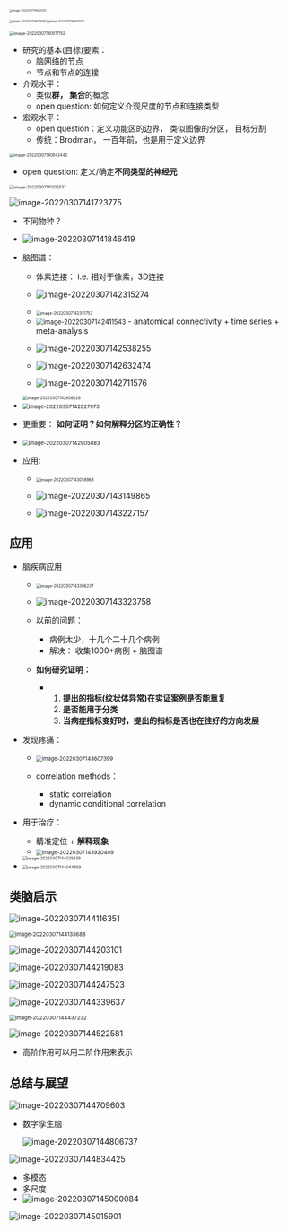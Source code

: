 <img src="Untitled.assets/image-20220307140225121.png" alt="image-20220307140225121" style="zoom: 33%;" />

<img src="Untitled.assets/image-20220307140356165.png" alt="image-20220307140356165" style="zoom: 33%;" /><img src="Untitled.assets/image-20220307140435031-16466330763993.png" alt="image-20220307140435031" style="zoom: 33%;" />



<img src="Untitled.assets/image-20220307140517152.png" alt="image-20220307140517152" style="zoom:50%;" />

- 研究的基本(目标)要素：
  - 脑网络的节点
  - 节点和节点的连接
- 介观水平：
  - 类似**群， 集合**的概念
  - open question: 如何定义介观尺度的节点和连接类型
- 宏观水平：
  - open question：定义功能区的边界， 类似图像的分区， 目标分割
  - 传统：Brodman， 一百年前，也是用于定义边界



<img src="Untitled.assets/image-20220307140842442.png" alt="image-20220307140842442" style="zoom:50%;" />



- open question: 定义/确定**不同类型的神经元**

<img src="Untitled.assets/image-20220307141205537.png" alt="image-20220307141205537" style="zoom: 50%;" />



![image-20220307141723775](Untitled.assets/image-20220307141723775-16466338451156.png)

- 不同物种？
- ![image-20220307141846419](Untitled.assets/image-20220307141846419-16466339277197.png)



- 脑图谱：

  - 体素连接： i.e. 相对于像素，3D连接
  - ![image-20220307142315274](Untitled.assets/image-20220307142315274.png)

  - <img src="Untitled.assets/image-20220307142351752.png" alt="image-20220307142351752" style="zoom:50%;" />
  - <img src="Untitled.assets/image-20220307142411543.png" alt="image-20220307142411543" style="zoom: 80%;" />
    - anatomical connectivity + time series + meta-analysis
  - ![image-20220307142538255](Untitled.assets/image-20220307142538255-164663433936810.png)

  - ![image-20220307142632474](Untitled.assets/image-20220307142632474-164663439424711.png)
  - ![image-20220307142711576](Untitled.assets/image-20220307142711576-164663443272812.png)

  <img src="Untitled.assets/image-20220307142806626-164663448813813.png" alt="image-20220307142806626" style="zoom: 50%;" />

- <img src="Untitled.assets/image-20220307142827973.png" alt="image-20220307142827973" style="zoom: 67%;" />



- 更重要： **如何证明？如何解释分区的正确性？**
- <img src="Untitled.assets/image-20220307142905883.png" alt="image-20220307142905883" style="zoom:67%;" />



- 应用:

  - <img src="Untitled.assets/image-20220307143058963.png" alt="image-20220307143058963" style="zoom:50%;" />
  - ![image-20220307143149865](Untitled.assets/image-20220307143149865-164663471105017.png)

  - ![image-20220307143227157](Untitled.assets/image-20220307143227157-164663474841518.png)





## 应用

- 脑疾病应用

  - <img src="Untitled.assets/image-20220307143306237.png" alt="image-20220307143306237" style="zoom:50%;" />
  - ![image-20220307143323758](Untitled.assets/image-20220307143323758-164663480740920.png)

  - 以前的问题：
    - 病例太少，十几个二十几个病例
    - 解决： 收集1000+病例 + 脑图谱
  - **如何研究证明：**
    - 1. **提出的指标(纹状体异常)在实证案例是否能重复**
      2. **是否能用于分类**
      3. **当病症指标变好时，提出的指标是否也在往好的方向发展**

- 发现疼痛：

  - <img src="Untitled.assets/image-20220307143607399.png" alt="image-20220307143607399" style="zoom:67%;" />

  - correlation methods：
    - static correlation
    - dynamic conditional correlation

- 用于治疗：

  - 精准定位 + **解释现象**
  - <img src="Untitled.assets/image-20220307143920409.png" alt="image-20220307143920409" style="zoom:67%;" />

  <img src="Untitled.assets/image-20220307144025839.png" alt="image-20220307144025839" style="zoom:50%;" />

- <img src="Untitled.assets/image-20220307144044359.png" alt="image-20220307144044359" style="zoom:50%;" />

## 类脑启示

![image-20220307144116351](Untitled.assets/image-20220307144116351-164663527755225.png)



<img src="Untitled.assets/image-20220307144133688.png" alt="image-20220307144133688" style="zoom:67%;" />



![image-20220307144203101](Untitled.assets/image-20220307144203101.png)

![image-20220307144219083](Untitled.assets/image-20220307144219083-164663534043127.png)

![image-20220307144247523](Untitled.assets/image-20220307144247523-164663536891528.png)



![image-20220307144339637](Untitled.assets/image-20220307144339637-164663542072529.png)

<img src="Untitled.assets/image-20220307144437232.png" alt="image-20220307144437232" style="zoom:67%;" />

![image-20220307144522581](Untitled.assets/image-20220307144522581-164663552385131.png)

- 高阶作用可以用二阶作用来表示

## 总结与展望

![image-20220307144709603](Untitled.assets/image-20220307144709603-164663563068432.png)



- 数字孪生脑

  ![image-20220307144806737](Untitled.assets/image-20220307144806737-164663568779033.png)

![image-20220307144834425](Untitled.assets/image-20220307144834425-164663571674034.png)

- 多模态
- 多尺度
- ![image-20220307145000084](Untitled.assets/image-20220307145000084-164663580143035.png)

![image-20220307145015901](Untitled.assets/image-20220307145015901.png)





